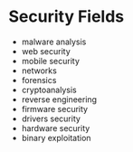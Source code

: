 # Security Fields

- malware analysis
- web security
- mobile security
- networks
- forensics
- cryptoanalysis
- reverse engineering
- firmware security
- drivers security
- hardware security
- binary exploitation